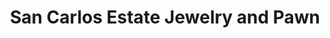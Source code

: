 ---
title: "San Carlos Estate Jewelry and Pawn"
url: /fort-myers/san-carlos-estate-jewelry-and-pawn/
shop: Leiher
---